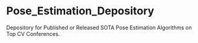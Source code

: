 # Pose_Estimation_Depository
Depository for Published or Released SOTA Pose Estimation Algorithms on Top CV Conferences.
